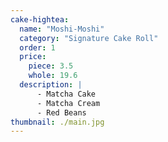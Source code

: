 ```yaml
---
cake-hightea:
  name: "Moshi-Moshi"
  category: "Signature Cake Roll"
  order: 1
  price:
    piece: 3.5
    whole: 19.6
  description: |
      - Matcha Cake
      - Matcha Cream
      - Red Beans
thumbnail: ./main.jpg
---
```

